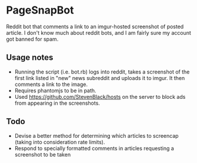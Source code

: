 # PageSnapBot
Reddit bot that comments a link to an imgur-hosted screenshot of posted article. I don't know much about reddit bots, and I am fairly sure my account got banned for spam.

## Usage notes
* Running the script (i.e. bot.rb) logs into reddit, takes a screenshot of the first link listed in "new" news subreddit and uploads it to imgur. It then comments a link to the image.
* Requires phantomjs to be in path.
* Used https://github.com/StevenBlack/hosts on the server to block ads from appearing in the screenshots.

## Todo
* Devise a better method for determining which articles to screencap (taking into consideration rate limits).
* Respond to specially formatted comments in articles requesting a screenshot to be taken
